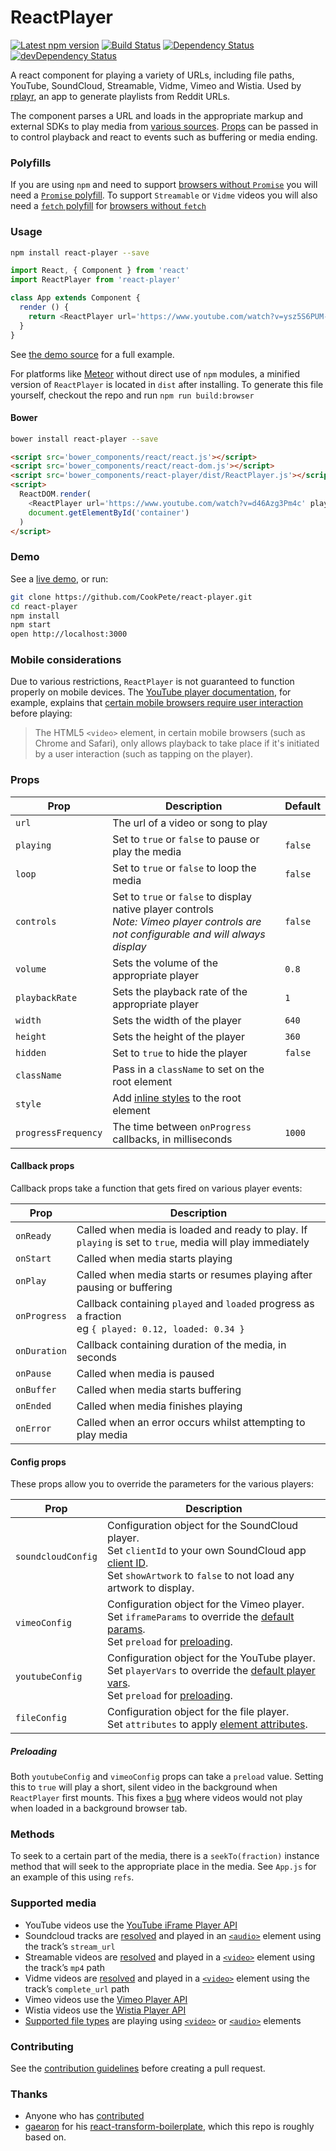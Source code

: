 ReactPlayer
===========

[![Latest npm version](https://img.shields.io/npm/v/react-player.svg)](https://www.npmjs.com/package/react-player)
[![Build Status](https://img.shields.io/travis/CookPete/react-player/master.svg)](https://travis-ci.org/CookPete/react-player)
[![Dependency Status](https://img.shields.io/david/CookPete/react-player.svg)](https://david-dm.org/CookPete/react-player)
[![devDependency Status](https://img.shields.io/david/dev/CookPete/react-player.svg)](https://david-dm.org/CookPete/react-player?type=dev)

A react component for playing a variety of URLs, including file paths, YouTube, SoundCloud, Streamable, Vidme, Vimeo and Wistia. Used by [rplayr](http://rplayr.com), an app to generate playlists from Reddit URLs.

The component parses a URL and loads in the appropriate markup and external SDKs to play media from [various sources](#supported-media). [Props](#props) can be passed in to control playback and react to events such as buffering or media ending.

### Polyfills

If you are using `npm` and need to support [browsers without `Promise`](http://caniuse.com/#feat=promises) you will need a [`Promise` polyfill](https://github.com/stefanpenner/es6-promise). To support `Streamable` or `Vidme` videos you will also need a [`fetch` polyfill](https://github.com/github/fetch) for [browsers without `fetch`](http://caniuse.com/#feat=fetch)

### Usage

```bash
npm install react-player --save
```

```js
import React, { Component } from 'react'
import ReactPlayer from 'react-player'

class App extends Component {
  render () {
    return <ReactPlayer url='https://www.youtube.com/watch?v=ysz5S6PUM-U' playing />
  }
}
```

See [the demo source](https://github.com/CookPete/react-player/blob/master/src/demo/App.js) for a full example.

For platforms like [Meteor](https://www.meteor.com) without direct use of `npm` modules, a minified version of `ReactPlayer` is located in `dist` after installing. To generate this file yourself, checkout the repo and run `npm run build:browser`

#### Bower

```bash
bower install react-player --save
```

```html
<script src='bower_components/react/react.js'></script>
<script src='bower_components/react/react-dom.js'></script>
<script src='bower_components/react-player/dist/ReactPlayer.js'></script>
<script>
  ReactDOM.render(
    <ReactPlayer url='https://www.youtube.com/watch?v=d46Azg3Pm4c' playing />,
    document.getElementById('container')
  )
</script>
```

### Demo

See a [live demo](http://cookpete.com/react-player), or run:

```bash
git clone https://github.com/CookPete/react-player.git
cd react-player
npm install
npm start
open http://localhost:3000
```

### Mobile considerations

Due to various restrictions, `ReactPlayer` is not guaranteed to function properly on mobile devices. The [YouTube player documentation](https://developers.google.com/youtube/iframe_api_reference), for example, explains that [certain mobile browsers require user interaction](https://developers.google.com/youtube/iframe_api_reference#Mobile_considerations) before playing:

> The HTML5 `<video>` element, in certain mobile browsers (such as Chrome and Safari), only allows playback to take place if it's initiated by a user interaction (such as tapping on the player).

### Props

Prop | Description | Default
---- | ----------- | -------
`url` | The url of a video or song to play
`playing` | Set to `true` or `false` to pause or play the media | `false`
`loop` | Set to `true` or `false` to loop the media | `false`
`controls` | Set to `true` or `false` to display native player controls<br />*Note: Vimeo player controls are not configurable and will always display* | `false`
`volume` | Sets the volume of the appropriate player | `0.8`
`playbackRate` | Sets the playback rate of the appropriate player | `1`
`width` | Sets the width of the player | `640`
`height` | Sets the height of the player | `360`
`hidden` | Set to `true` to hide the player | `false`
`className` | Pass in a `className` to set on the root element
`style` | Add [inline styles](https://facebook.github.io/react/tips/inline-styles.html) to the root element
`progressFrequency` | The time between `onProgress` callbacks, in milliseconds | `1000`

#### Callback props

Callback props take a function that gets fired on various player events:

Prop | Description
---- | -----------
`onReady` | Called when media is loaded and ready to play. If `playing` is set to `true`, media will play immediately
`onStart` | Called when media starts playing
`onPlay` | Called when media starts or resumes playing after pausing or buffering
`onProgress` | Callback containing `played` and `loaded` progress as a fraction<br />eg `{ played: 0.12, loaded: 0.34 }`
`onDuration` | Callback containing duration of the media, in seconds
`onPause` | Called when media is paused
`onBuffer` | Called when media starts buffering
`onEnded` | Called when media finishes playing
`onError` | Called when an error occurs whilst attempting to play media

#### Config props

These props allow you to override the parameters for the various players:

Prop | Description
---- | -----------
`soundcloudConfig` | Configuration object for the SoundCloud player.<br />Set `clientId` to your own SoundCloud app [client ID](https://soundcloud.com/you/apps).<br />Set `showArtwork` to `false` to not load any artwork to display.
`vimeoConfig` | Configuration object for the Vimeo player.<br />Set `iframeParams` to override the [default params](https://developer.vimeo.com/player/embedding#universal-parameters).<br />Set `preload` for [preloading](#preloading).
`youtubeConfig` | Configuration object for the YouTube player.<br />Set `playerVars` to override the [default player vars](https://developers.google.com/youtube/player_parameters?playerVersion=HTML5).<br />Set `preload` for [preloading](#preloading).
`fileConfig` | Configuration object for the file player.<br />Set `attributes` to apply [element attributes](https://developer.mozilla.org/en/docs/Web/HTML/Element/video#Attributes).

##### Preloading

Both `youtubeConfig` and `vimeoConfig` props can take a `preload` value. Setting this to `true` will play a short, silent video in the background when `ReactPlayer` first mounts. This fixes a [bug](https://github.com/CookPete/react-player/issues/7) where videos would not play when loaded in a background browser tab.

### Methods

To seek to a certain part of the media, there is a `seekTo(fraction)` instance method that will seek to the appropriate place in the media. See `App.js` for an example of this using `refs`.

### Supported media

* YouTube videos use the [YouTube iFrame Player API](https://developers.google.com/youtube/iframe_api_reference)
* Soundcloud tracks are [resolved](https://developers.soundcloud.com/docs/api/reference#resolve) and played in an [`<audio>`](https://developer.mozilla.org/en/docs/Web/HTML/Element/audio) element using the track’s `stream_url`
* Streamable videos are [resolved](https://streamable.com/documentation#retrieve-video) and played in a [`<video>`](https://developer.mozilla.org/en/docs/Web/HTML/Element/video) element using the track’s `mp4` path
* Vidme videos are [resolved](https://docs.vid.me/#api-Video-DetailByURL) and played in a [`<video>`](https://developer.mozilla.org/en/docs/Web/HTML/Element/video) element using the track’s `complete_url` path
* Vimeo videos use the [Vimeo Player API](https://developer.vimeo.com/player/js-api)
* Wistia videos use the [Wistia Player API](https://wistia.com/doc/player-api)
* [Supported file types](https://github.com/CookPete/react-player/blob/master/src/players/FilePlayer.js#L5-L6) are playing using [`<video>`](https://developer.mozilla.org/en/docs/Web/HTML/Element/video) or [`<audio>`](https://developer.mozilla.org/en/docs/Web/HTML/Element/audio) elements

### Contributing

See the [contribution guidelines](https://github.com/CookPete/react-player/blob/master/CONTRIBUTING.md) before creating a pull request.

### Thanks

* Anyone who has [contributed](https://github.com/CookPete/react-player/graphs/contributors)
* [gaearon](https://github.com/gaearon) for his [react-transform-boilerplate](https://github.com/gaearon/react-transform-boilerplate), which this repo is roughly based on.
